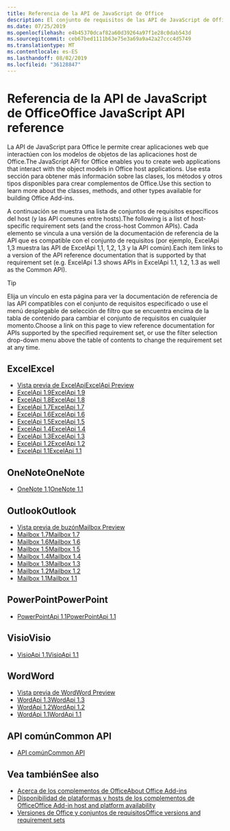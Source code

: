 ```yaml
---
title: Referencia de la API de JavaScript de Office
description: El conjunto de requisitos de las API de JavaScript de Office por host
ms.date: 07/25/2019
ms.openlocfilehash: e4b45370dcaf82a60d39264a97f1e28c0dab543d
ms.sourcegitcommit: ceb67bed1111b63e75e3a69a9a42a27ccc4d5749
ms.translationtype: MT
ms.contentlocale: es-ES
ms.lasthandoff: 08/02/2019
ms.locfileid: "36128847"
---
```

# <a name="office-javascript-api-reference"></a><span data-ttu-id="a8ea0-103">Referencia de la API de JavaScript de Office</span><span class="sxs-lookup"><span data-stu-id="a8ea0-103">Office JavaScript API reference</span></span>

<span data-ttu-id="a8ea0-104">La API de JavaScript para Office le permite crear aplicaciones web que interactúen con los modelos de objetos de las aplicaciones host de Office.</span><span class="sxs-lookup"><span data-stu-id="a8ea0-104">The JavaScript API for Office enables you to create web applications that interact with the object models in Office host applications.</span></span> <span data-ttu-id="a8ea0-105">Use esta sección para obtener más información sobre las clases, los métodos y otros tipos disponibles para crear complementos de Office.</span><span class="sxs-lookup"><span data-stu-id="a8ea0-105">Use this section to learn more about the classes, methods, and other types available for building Office Add-ins.</span></span>

<span data-ttu-id="a8ea0-106">A continuación se muestra una lista de conjuntos de requisitos específicos del host (y las API comunes entre hosts).</span><span class="sxs-lookup"><span data-stu-id="a8ea0-106">The following is a list of host-specific requirement sets (and the cross-host Common APIs).</span></span> <span data-ttu-id="a8ea0-107">Cada elemento se vincula a una versión de la documentación de referencia de la API que es compatible con el conjunto de requisitos (por ejemplo, ExcelApi 1,3 muestra las API de ExcelApi 1,1, 1,2, 1,3 y la API común).</span><span class="sxs-lookup"><span data-stu-id="a8ea0-107">Each item links to a version of the API reference documentation that is supported by that requirement set (e.g. ExcelApi 1.3 shows APIs in ExcelApi 1.1, 1.2, 1.3 as well as the Common API).</span></span>

> [!TIP]
> <span data-ttu-id="a8ea0-108">Elija un vínculo en esta página para ver la documentación de referencia de las API compatibles con el conjunto de requisitos especificado o use el menú desplegable de selección de filtro que se encuentra encima de la tabla de contenido para cambiar el conjunto de requisitos en cualquier momento.</span><span class="sxs-lookup"><span data-stu-id="a8ea0-108">Choose a link on this page to view reference documentation for APIs supported by the specified requirement set, or use the filter selection drop-down menu above the table of contents to change the requirement set at any time.</span></span>

## <a name="excel"></a><span data-ttu-id="a8ea0-109">Excel</span><span class="sxs-lookup"><span data-stu-id="a8ea0-109">Excel</span></span>

- [<span data-ttu-id="a8ea0-110">Vista previa de ExcelApi</span><span class="sxs-lookup"><span data-stu-id="a8ea0-110">ExcelApi Preview</span></span>](/javascript/api/excel?view=excel-js-preview)
- [<span data-ttu-id="a8ea0-111">ExcelApi 1.9</span><span class="sxs-lookup"><span data-stu-id="a8ea0-111">ExcelApi 1.9</span></span>](/javascript/api/excel?view=excel-js-1.9)
- [<span data-ttu-id="a8ea0-112">ExcelApi 1.8</span><span class="sxs-lookup"><span data-stu-id="a8ea0-112">ExcelApi 1.8</span></span>](/javascript/api/excel?view=excel-js-1.8)
- [<span data-ttu-id="a8ea0-113">ExcelApi 1.7</span><span class="sxs-lookup"><span data-stu-id="a8ea0-113">ExcelApi 1.7</span></span>](/javascript/api/excel?view=excel-js-1.7)
- [<span data-ttu-id="a8ea0-114">ExcelApi 1.6</span><span class="sxs-lookup"><span data-stu-id="a8ea0-114">ExcelApi 1.6</span></span>](/javascript/api/excel?view=excel-js-1.6)
- [<span data-ttu-id="a8ea0-115">ExcelApi 1.5</span><span class="sxs-lookup"><span data-stu-id="a8ea0-115">ExcelApi 1.5</span></span>](/javascript/api/excel?view=excel-js-1.5)
- [<span data-ttu-id="a8ea0-116">ExcelApi 1.4</span><span class="sxs-lookup"><span data-stu-id="a8ea0-116">ExcelApi 1.4</span></span>](/javascript/api/excel?view=excel-js-1.4)
- [<span data-ttu-id="a8ea0-117">ExcelApi 1.3</span><span class="sxs-lookup"><span data-stu-id="a8ea0-117">ExcelApi 1.3</span></span>](/javascript/api/excel?view=excel-js-1.3)
- [<span data-ttu-id="a8ea0-118">ExcelApi 1.2</span><span class="sxs-lookup"><span data-stu-id="a8ea0-118">ExcelApi 1.2</span></span>](/javascript/api/excel?view=excel-js-1.2)
- [<span data-ttu-id="a8ea0-119">ExcelApi 1.1</span><span class="sxs-lookup"><span data-stu-id="a8ea0-119">ExcelApi 1.1</span></span>](/javascript/api/excel?view=excel-js-1.1)

## <a name="onenote"></a><span data-ttu-id="a8ea0-120">OneNote</span><span class="sxs-lookup"><span data-stu-id="a8ea0-120">OneNote</span></span>

- [<span data-ttu-id="a8ea0-121">OneNote 1,1</span><span class="sxs-lookup"><span data-stu-id="a8ea0-121">OneNote 1.1</span></span>](/javascript/api/onenote?view=onenote-js-1.1)

## <a name="outlook"></a><span data-ttu-id="a8ea0-122">Outlook</span><span class="sxs-lookup"><span data-stu-id="a8ea0-122">Outlook</span></span>

- [<span data-ttu-id="a8ea0-123">Vista previa de buzón</span><span class="sxs-lookup"><span data-stu-id="a8ea0-123">Mailbox Preview</span></span>](/javascript/api/outlook?view=outlook-js-preview)
- [<span data-ttu-id="a8ea0-124">Mailbox 1.7</span><span class="sxs-lookup"><span data-stu-id="a8ea0-124">Mailbox 1.7</span></span>](/javascript/api/outlook?view=outlook-js-1.7)
- [<span data-ttu-id="a8ea0-125">Mailbox 1.6</span><span class="sxs-lookup"><span data-stu-id="a8ea0-125">Mailbox 1.6</span></span>](/javascript/api/outlook?view=outlook-js-1.6)
- [<span data-ttu-id="a8ea0-126">Mailbox 1.5</span><span class="sxs-lookup"><span data-stu-id="a8ea0-126">Mailbox 1.5</span></span>](/javascript/api/outlook?view=outlook-js-1.5)
- [<span data-ttu-id="a8ea0-127">Mailbox 1.4</span><span class="sxs-lookup"><span data-stu-id="a8ea0-127">Mailbox 1.4</span></span>](/javascript/api/outlook?view=outlook-js-1.4)
- [<span data-ttu-id="a8ea0-128">Mailbox 1.3</span><span class="sxs-lookup"><span data-stu-id="a8ea0-128">Mailbox 1.3</span></span>](/javascript/api/outlook?view=outlook-js-1.3)
- [<span data-ttu-id="a8ea0-129">Mailbox 1.2</span><span class="sxs-lookup"><span data-stu-id="a8ea0-129">Mailbox 1.2</span></span>](/javascript/api/outlook?view=outlook-js-1.2)
- [<span data-ttu-id="a8ea0-130">Mailbox 1.1</span><span class="sxs-lookup"><span data-stu-id="a8ea0-130">Mailbox 1.1</span></span>](/javascript/api/outlook?view=outlook-js-1.1)

## <a name="powerpoint"></a><span data-ttu-id="a8ea0-131">PowerPoint</span><span class="sxs-lookup"><span data-stu-id="a8ea0-131">PowerPoint</span></span>

- [<span data-ttu-id="a8ea0-132">PowerPointApi 1,1</span><span class="sxs-lookup"><span data-stu-id="a8ea0-132">PowerPointApi 1.1</span></span>](/javascript/api/powerpoint?view=powerpoint-js-1.1)

## <a name="visio"></a><span data-ttu-id="a8ea0-133">Visio</span><span class="sxs-lookup"><span data-stu-id="a8ea0-133">Visio</span></span>

- [<span data-ttu-id="a8ea0-134">VisioApi 1,1</span><span class="sxs-lookup"><span data-stu-id="a8ea0-134">VisioApi 1.1</span></span>](/javascript/api/visio?view=visio-js-1.1)

## <a name="word"></a><span data-ttu-id="a8ea0-135">Word</span><span class="sxs-lookup"><span data-stu-id="a8ea0-135">Word</span></span>

- [<span data-ttu-id="a8ea0-136">Vista previa de Word</span><span class="sxs-lookup"><span data-stu-id="a8ea0-136">Word Preview</span></span>](/javascript/api/word?view=word-js-preview)
- [<span data-ttu-id="a8ea0-137">WordApi 1.3</span><span class="sxs-lookup"><span data-stu-id="a8ea0-137">WordApi 1.3</span></span>](/javascript/api/word?view=word-js-1.3)
- [<span data-ttu-id="a8ea0-138">WordApi 1.2</span><span class="sxs-lookup"><span data-stu-id="a8ea0-138">WordApi 1.2</span></span>](/javascript/api/word?view=word-js-1.2)
- [<span data-ttu-id="a8ea0-139">WordApi 1.1</span><span class="sxs-lookup"><span data-stu-id="a8ea0-139">WordApi 1.1</span></span>](/javascript/api/word?view=word-js-1.1)

## <a name="common-api"></a><span data-ttu-id="a8ea0-140">API común</span><span class="sxs-lookup"><span data-stu-id="a8ea0-140">Common API</span></span>

- [<span data-ttu-id="a8ea0-141">API común</span><span class="sxs-lookup"><span data-stu-id="a8ea0-141">Common API</span></span>](/javascript/api/office?view=common-js)

## <a name="see-also"></a><span data-ttu-id="a8ea0-142">Vea también</span><span class="sxs-lookup"><span data-stu-id="a8ea0-142">See also</span></span>

- [<span data-ttu-id="a8ea0-143">Acerca de los complementos de Office</span><span class="sxs-lookup"><span data-stu-id="a8ea0-143">About Office Add-ins</span></span>](/office/dev/add-ins/overview)
- [<span data-ttu-id="a8ea0-144">Disponibilidad de plataformas y hosts de los complementos de Office</span><span class="sxs-lookup"><span data-stu-id="a8ea0-144">Office Add-in host and platform availability</span></span>](/office/dev/add-ins/overview/office-add-in-availability)
- [<span data-ttu-id="a8ea0-145">Versiones de Office y conjuntos de requisitos</span><span class="sxs-lookup"><span data-stu-id="a8ea0-145">Office versions and requirement sets</span></span>](/office/dev/add-ins/develop/office-versions-and-requirement-sets)
